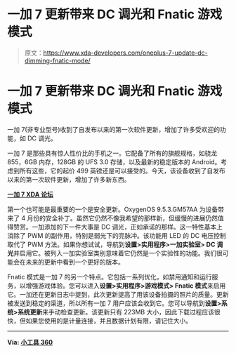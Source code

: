 # 一加 7 更新带来 DC 调光和 Fnatic 游戏模式

> 原文：<https://www.xda-developers.com/oneplus-7-update-dc-dimming-fnatic-mode/>

# 一加 7 更新带来 DC 调光和 Fnatic 游戏模式

一加 7(非专业型号)收到了自发布以来的第一次软件更新，增加了许多受欢迎的功能，如 DC 调光。

一加 7 是那些具有惊人性价比的手机之一。它配备了所有的旗舰规格，如骁龙 855，6GB 内存，128GB 的 UFS 3.0 存储，以及最新的稳定版本的 Android。考虑到所有这些，它的起价 499 英镑还是可以接受的。今天，该设备收到了自发布以来的第一次软件更新，增加了许多新东西。

**[一加 7 XDA 论坛](https://forum.xda-developers.com/oneplus-7)**

第一个也可能是最重要的一个是安全更新。OxygenOS 9.5.3.GM57AA 为设备带来了 4 月份的安全补丁。虽然它仍然不像我希望的那样新，但缓慢的进展仍然值得赞赏。一加添加的下一件大事是 DC 调光，正如承诺的那样。这一特性基本上消除了 PWM 的副作用，特别是弱光下的亮脉冲。该功能用 LED 的 DC 电压控制取代了 PWM 方法。如果你想试试，导航到**设置>实用程序>一加实验室> DC 调光**并启用它。被列入一加实验室类别意味着它仍然是一个实验性的功能。我们很可能会在未来的更新中看到一个更好的版本。

Fnatic 模式是一加 7 的另一个特点。它包括一系列优化，如禁用通知和运行服务，以增强游戏体验。您可以进入**设置>实用程序>游戏模式> Fnatic 模式**来启用它。一加还在更新日志中提到，此次更新提高了用该设备拍摄的照片的质量。更新被发送到稳定的渠道，所以所有一加 7 用户应该会收到它。您可以导航到**设置>系统>系统更新**来手动检查更新。该更新只有 223MB 大小，因此下载过程应该很快，但如果您使用的是计量连接，并且数据计划有限，请记住大小。

* * *

**Via: [小工具 360](https://gadgets.ndtv.com/mobiles/news/oneplus-7-oxygenos-9-5-4-update-photo-quality-fnatic-mode-dc-dimming-2047762?&tb_cb=1)**